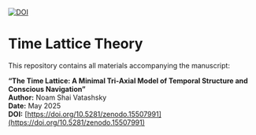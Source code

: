[![DOI](https://zenodo.org/badge/989815093.svg)](https://doi.org/10.5281/zenodo.15507991)

# Time Lattice Theory

This repository contains all materials accompanying the manuscript:

**“The Time Lattice: A Minimal Tri-Axial Model of Temporal Structure and Conscious Navigation”**  
**Author:** Noam Shai Vatashsky  
**Date:** May 2025  
**DOI:** [https://doi.org/10.5281/zenodo.15507991](https://doi.org/10.5281/zenodo.15507991)